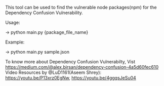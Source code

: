 This tool can be used to find the vulnerable node packages(npm) for the Dependency Confusion Vulnerability.


Usage:

-> python main.py {package_file_name}

Example:

-> python main.py sample.json



To know more about Dependency Confusion Vulnerabilty, Vist https://medium.com/@alex.birsan/dependency-confusion-4a5d60fec610
Video Resources by @LuD1161(Aseem Shrey): https://youtu.be/P13xrz0EgNw, https://youtu.be/4ggqsJeSu04





